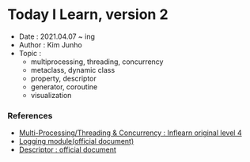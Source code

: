 # Today I Learn, version 2
  - Date : 2021.04.07 ~ ing
  - Author : Kim Junho
  - Topic : 
    - multiprocessing, threading, concurrency
    - metaclass, dynamic class
    - property, descriptor
    - generator, coroutine
    - visualization


### References
  - [Multi-Processing/Threading & Concurrency : Inflearn original level 4](https://www.inflearn.com/course/%ED%94%84%EB%A1%9C%EA%B7%B8%EB%9E%98%EB%B0%8D-%ED%8C%8C%EC%9D%B4%EC%8D%AC-%EC%99%84%EC%84%B1-%EC%9D%B8%ED%94%84%EB%9F%B0-%EC%98%A4%EB%A6%AC%EC%A7%80%EB%84%90#)
  - [Logging module(official document)](https://docs.python.org/ko/3/library/logging.html)
  - [Descriptor : official document](https://docs.python.org/ko/3/howto/descriptor.html)
